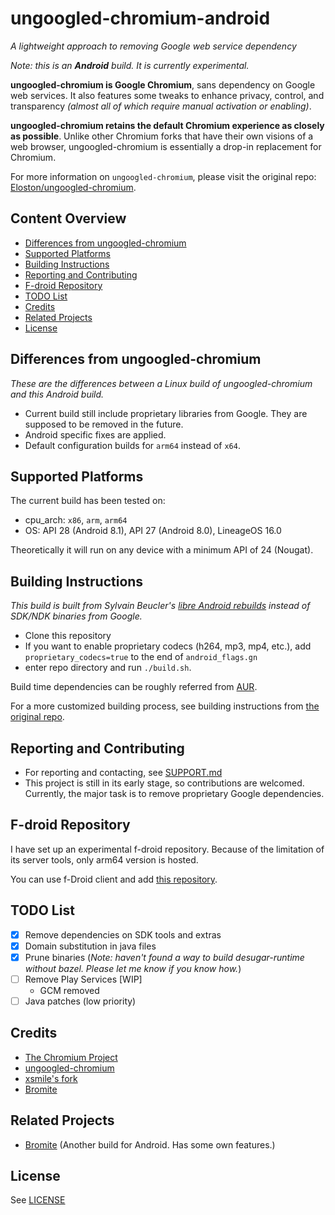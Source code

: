 # ungoogled-chromium-android

*A lightweight approach to removing Google web service dependency*

*Note: this is an **Android** build. It is currently experimental.*

**ungoogled-chromium is Google Chromium**, sans dependency on Google web services. It also features some tweaks to enhance privacy, control, and transparency *(almost all of which require manual activation or enabling)*.

**ungoogled-chromium retains the default Chromium experience as closely as possible**. Unlike other Chromium forks that have their own visions of a web browser, ungoogled-chromium is essentially a drop-in replacement for Chromium.

For more information on `ungoogled-chromium`, please visit the original repo: [Eloston/ungoogled-chromium](https://github.com/Eloston/ungoogled-chromium).

## Content Overview

* [Differences from ungoogled-chromium](#differences-from-ungoogled-chromium)
* [Supported Platforms](#supported-platforms)
* [Building Instructions](#building-instructions)
* [Reporting and Contributing](#reporting-and-contributing)
* [F-droid Repository](#f-droid-repository)
* [TODO List](#todo-list)
* [Credits](#credits)
* [Related Projects](#related-projects)
* [License](#license)

## Differences from ungoogled-chromium

*These are the differences between a Linux build of ungoogled-chromium and this Android build.*

* Current build still include proprietary libraries from Google. They are supposed to be removed in the future.
* Android specific fixes are applied.
* Default configuration builds for `arm64` instead of `x64`.

## Supported Platforms

The current build has been tested on:
* cpu_arch: `x86`, `arm`, `arm64`
* OS: API 28 (Android 8.1), API 27 (Android 8.0), LineageOS 16.0

Theoretically it will run on any device with a minimum API of 24 (Nougat).


## Building Instructions
*This build is built from Sylvain Beucler's [libre Android rebuilds](https://android-rebuilds.beuc.net/) instead of SDK/NDK binaries from Google.*

* Clone this repository
* If you want to enable proprietary codecs (h264, mp3, mp4, etc.), add `proprietary_codecs=true` to the end of `android_flags.gn`
* enter repo directory and run `./build.sh`.

Build time dependencies can be roughly referred from [AUR](https://aur.archlinux.org/packages/ungoogled-chromium/).

For a more customized building process, see building instructions from [the original repo](https://github.com/Eloston/ungoogled-chromium/blob/master/docs/building.md).

## Reporting and Contributing

* For reporting and contacting, see [SUPPORT.md](SUPPORT.md)
* This project is still in its early stage, so contributions are welcomed. Currently, the major task is to remove proprietary Google dependencies.

## F-droid Repository

I have set up an experimental f-droid repository. Because of the limitation of its server tools, only arm64 version is hosted.

You can use f-Droid client and add [this repository](https://www.droidware.info/fdroid/repo).


## TODO List
- [x] Remove dependencies on SDK tools and extras
- [x] Domain substitution in java files
- [x] Prune binaries (*Note: haven't found a way to build desugar-runtime without bazel. Please let me know if you know how.*)
- [ ] Remove Play Services [WIP]
  * GCM removed
- [ ] Java patches (low priority)

## Credits

* [The Chromium Project](//www.chromium.org/)
* [ungoogled-chromium](//github.com/Eloston/ungoogled-chromium)
* [xsmile's fork](//github.com/xsmile/ungoogled-chromium/tree/android)
* [Bromite](//github.com/bromite/bromite)

## Related Projects

* [Bromite](//github.com/bromite/bromite) (Another build for Android. Has some own features.)

## License

See [LICENSE](LICENSE)
